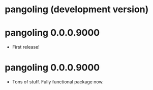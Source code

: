 # pangoling (development version)

# pangoling 0.0.0.9000
* First release!

# pangoling 0.0.0.9000
* Tons of stuff. Fully functional package now.

